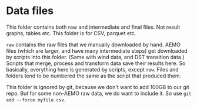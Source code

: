 # Data files

This folder contains both raw and intermediate and final files.
Not result graphs, tables etc.
This folder is for CSV, parquet etc.

`raw` contains the raw files that we manually downloaded by hand.
AEMO files (which are larger, and have many intermediate steps) get downloaded by scripts into this folder. (Same with wind data, and DST transition data.) Scripts that merge, process and transform data save their results here.
So basically, everything here is generated by scripts, except `raw`.
Files and folders tend to be numbered the same as the script that produced them.

This folder is ignored by git, because we don't want to add 100GB to our git repo.
But for some non-AEMO raw data, we do want to include it.
So use `git add --force myfile.csv`.


